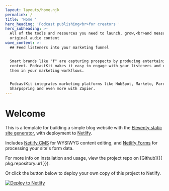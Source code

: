 ```yaml
---
layout: layouts/home.njk
permalink: /
title: 'Home '
hero_heading: 'Podcast publishing<br>for creators '
hero_subheading: >-
  All of the tools and resources you need to launch, grow,<br>and measure your
  original audio content
wave_content: >-
  ## Feed listeners into your marketing funnel


  Smart brands like "f" are capturing prospects by producing entertaining audio
  content. PodcastKit makes it easy to engage with your listeners and enroll
  them in your marketing workflows.


  PodcastKit integrates marketing platforms like HubSpot, Marketo, Pardot,
  Sharpspring and even more with Zapier.
---
```

# Welcome

This is a template for building a simple blog website with the [Eleventy static site generator](https://www.11ty.io), with deployment to [Netlify](https://www.netlify.com).

Includes [Netlify CMS](https://www.netlifycms.org) for WYSIWYG content editing, and [Netlify Forms](https://www.netlify.com/docs/form-handling) for processing your site's form data.

For more info on installation and usage, view the project repo on [Github]({{ pkg.repository.url }}).

Or click the button below to deploy your own copy of this project to Netlify.

[![Deploy to Netlify](https://www.netlify.com/img/deploy/button.svg)](https://app.netlify.com/start/deploy?repository=https://github.com/danurbanowicz/eleventy-netlify-boilerplate&stack=cms)
